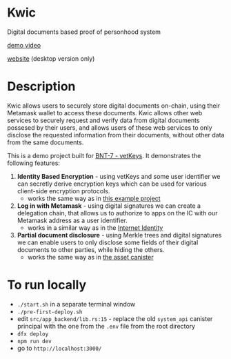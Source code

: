 # Kwic
Digital documents based proof of personhood system

[demo video](https://www.youtube.com/watch?v=awKZAPZeAdI)

[website](https://nfgqb-myaaa-aaaak-ae5rq-cai.icp0.io/) (desktop version only)

# Description
Kwic allows users to securely store digital documents on-chain, using their Metamask wallet to access these documents.
Kwic allows other web services to securely request and verify data from digital documents possesed by their users, and allows users of these web services to only disclose the requested information from their documents, without other data from the same documents.

This is a demo project built for [BNT-7 - vetKeys](https://forum.dfinity.org/t/open-bnt-8-vetkeys-enabling-privacy-preserving-applications-on-the-ic/21294). It demonstrates the following features:
1. **Identity Based Encryption** - using vetKeys and some user identifier we can secretly derive encryption keys which can be used for various client-side encryption protocols.
    - works the same way as in [this example project](https://github.com/dfinity/examples/tree/master/rust/vetkd)
2. **Log in with Metamask** - using digital signatures we can create a delegation chain, that allows us to authorize to apps on the IC with our Metamask address as a user identifier.
    - works in a similar way as in the [Internet Identity](https://identity.ic0.app/)
3. **Partial document disclosure** - using Merkle trees and digital signatures we can enable users to only disclose some fields of their digital documents to other parties, while hiding the others.
    - works the same way as in [the asset canister](https://github.com/dfinity/cdk-rs/tree/main/library/ic-certified-map)


# To run locally
* `./start.sh` in a separate terminal window
* `./pre-first-deploy.sh`
* edit `src/app_backend/lib.rs:15` - replace the old `system_api` canister principal with the one from the `.env` file from the root directory
* `dfx deploy`
* `npm run dev`
* go to `http://localhost:3000/`